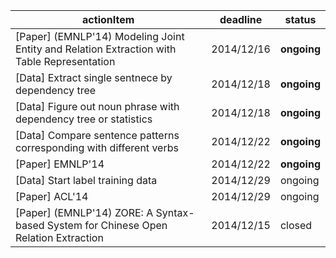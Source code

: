 | actionItem                                            | deadline   | status      |
|-------------------------------------------------------|------------|-------------|
| [Paper] (EMNLP'14) Modeling Joint Entity and Relation Extraction with Table Representation | 2014/12/16 | **ongoing** |
| [Data] Extract single sentnece by dependency tree | 2014/12/18 | **ongoing** |
| [Data] Figure out noun phrase with dependency tree or statistics | 2014/12/18 | **ongoing** |
| [Data] Compare sentence patterns corresponding with different verbs | 2014/12/22 | **ongoing** |
| [Paper] EMNLP'14 | 2014/12/22 | **ongoing** |
| [Data] Start label training data | 2014/12/29 | ongoing |
| [Paper] ACL'14   | 2014/12/29 | ongoing |
| [Paper] (EMNLP'14) ZORE: A Syntax-based System for Chinese Open Relation Extraction | 2014/12/15 | closed |

